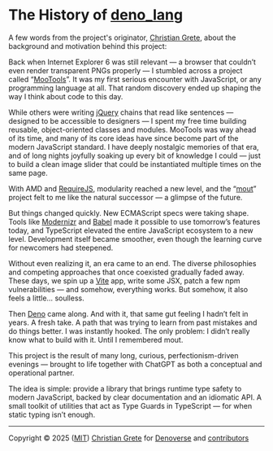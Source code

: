 # The History of [deno_lang][repository-github-url]

A few words from the project's originator, [Christian Grete][repository-owner-profile], about the background and motivation behind this project:

Back when Internet Explorer 6 was still relevant — a browser that couldn’t even render transparent PNGs properly — I stumbled across a project called “[MooTools](https://mootools.net)”. It was my first serious encounter with JavaScript, or any programming language at all. That random discovery ended up shaping the way I think about code to this day.

While others were writing [jQuery](https://jquery.com) chains that read like sentences — designed to be accessible to designers — I spent my free time building reusable, object-oriented classes and modules. MooTools was way ahead of its time, and many of its core ideas have since become part of the modern JavaScript standard. I have deeply nostalgic memories of that era, and of long nights joyfully soaking up every bit of knowledge I could — just to build a clean image slider that could be instantiated multiple times on the same page.

With AMD and [RequireJS](https://requirejs.org), modularity reached a new level, and the “[mout](https://github.com/mout)” project felt to me like the natural successor — a glimpse of the future.

But things changed quickly. New ECMAScript specs were taking shape. Tools like [Modernizr](https://modernizr.com) and [Babel](https://babeljs.io) made it possible to use tomorrow’s features today, and TypeScript elevated the entire JavaScript ecosystem to a new level. Development itself became smoother, even though the learning curve for newcomers had steepened.

Without even realizing it, an era came to an end. The diverse philosophies and competing approaches that once coexisted gradually faded away. These days, we spin up a [Vite](https://vite.dev) app, write some JSX, patch a few npm vulnerabilities — and somehow, everything works. But somehow, it also feels a little… soulless.

Then [Deno](https://deno.com) came along. And with it, that same gut feeling I hadn’t felt in years. A fresh take. A path that was trying to learn from past mistakes and do things better. I was instantly hooked. The only problem: I didn’t really know what to build with it.
Until I remembered mout.

This project is the result of many long, curious, perfectionism-driven evenings — brought to life together with ChatGPT as both a conceptual and operational partner.

The idea is simple: provide a library that brings runtime type safety to modern JavaScript, backed by clear documentation and an idiomatic API. A small toolkit of utilities that act as Type Guards in TypeScript — for when static typing isn’t enough.

---

Copyright © 2025 ([MIT][repository-license-url]) [Christian Grete][repository-owner-url] for [Denoverse][repository-organization-url] and [contributors][repository-contributors-url]

[repository-contributors-url]: https://github.com/denoverse/lang/graphs/contributors
[repository-github-url]: https://github.com/denoverse/lang
[repository-license-url]: LICENSE
[repository-organization-url]: https://github.com/denoverse
[repository-owner-profile]: https://github.com/ChristianGrete
[repository-owner-url]: https://christiangrete.com